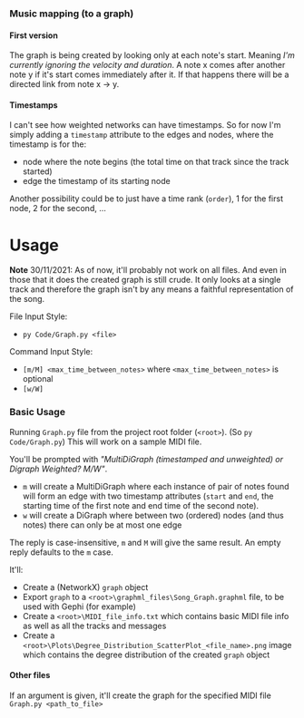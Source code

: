 ### Music mapping (to a graph)
#### First version
The graph is being created by looking only at each note's start. Meaning *I'm currently ignoring the velocity and duration*.
A note x comes after another note y if it's start comes immediately after it. If that happens there will be a directed link from note x -> y.

#### Timestamps
I can't see how weighted networks can have timestamps.
So for now I'm simply adding a `timestamp` attribute to the edges and nodes, where the timestamp is for the:
- node where the note begins (the total time on that track since the track started)
- edge the timestamp of its starting node

Another possibility could be to just have a time rank (`order`), 1 for the first node, 2 for the second, ...

# Usage
**Note** 30/11/2021: As of now, it'll probably not work on all files. And even in those that it does the created graph is still crude. It only looks at a single track and therefore the graph isn't by any means a faithful representation of the song.

File Input Style:
- `py Code/Graph.py <file>`

Command Input Style:
- `[m/M] <max_time_between_notes>` where `<max_time_between_notes>` is optional
- `[w/W]`

### Basic Usage
Running `Graph.py` file from the project root folder (`<root>`). (So `py Code/Graph.py`)
This will work on a sample MIDI file.

You'll be prompted with *"MultiDiGraph (timestamped and unweighted) or Digraph Weighted? M/W"*.
- `m` will create a MultiDiGraph where each instance of pair of notes found will form an edge with two timestamp attributes (`start` and `end`, the starting time of the first note and end time of the second note).
- `w` will create a DiGraph where between two (ordered) nodes (and thus notes) there can only be at most one edge

The reply is case-insensitive, `m` and `M` will give the same result.
An empty reply defaults to the `m` case.


It'll:
- Create a (NetworkX) `graph` object
- Export `graph` to a `<root>\graphml_files\Song_Graph.graphml` file, to be used with Gephi (for example)
- Create a `<root>\MIDI_file_info.txt` which contains basic MIDI file info as well as all the tracks and messages
- Create a `<root>\Plots\Degree_Distribution_ScatterPlot_<file_name>.png` image which contains the degree distribution of the created `graph` object

#### Other files
If an argument is given, it'll create the graph for the specified MIDI file
`Graph.py <path_to_file>`